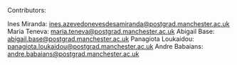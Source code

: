 Contributors:

Ines Miranda: ines.azevedonevesdesamiranda@postgrad.manchester.ac.uk
Maria Teneva: maria.teneva@postgrad.manchester.ac.uk
Abigail Base: abigail.base@postgrad.manchester.ac.uk
Panagiota Loukaidou: panagiota.loukaidou@postgrad.manchester.ac.uk
Andre Babaians: andre.babaians@postgrad.manchester.ac.uk
